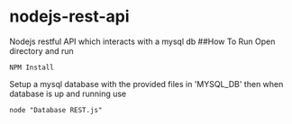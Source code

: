 # nodejs-rest-api
Nodejs restful API which interacts with a mysql db
##How To Run
Open directory and run
```
NPM Install
```
Setup a mysql database with the provided files in 'MYSQL_DB' then when database is up and running use
```
node "Database REST.js"
```
